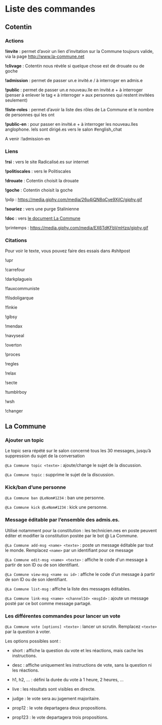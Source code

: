 # Liste des commandes

## Cotentin 

### Actions
**!invite** : permet d’avoir un lien d’invitation sur la Commune toujours valide, via la page http://www.la-commune.net 

**!clivage** : Cotentin nous révèle si quelque chose est de drouate ou de goche

**!admission** : permet de passer un.e invité.e / à interroger en admis.e

**!public** : permet de passer un.e nouveau.lle en invité.e + à interroger (penser à enlever le tag « à interroger » aux personnes qui restent invitées seulement)

**!liste-roles** : permet d’avoir la liste des rôles de La Commune et le nombre de personnes qui les ont

**!public-en** : pour passer en invité.e + à interroger les nouveau.lles anglophone. Iels sont dirigé.es vers le salon #english_chat

A venir :!admission-en

### Liens
**!rsi** : vers le site Radicalisé.es sur internet

**!politiscales** : vers le Politiscales

**!drouate** : Cotentin choisit la drouate

**!goche** : Cotentin choisit la goche

!pdp : https://media.giphy.com/media/26u4iQN8qCye9XjlC/giphy.gif

**!souriez** : vers une purge Stalinienne

**!doc** : vers [le document La Commune](http://doc.la-commune.net/)

!printemps : https://media.giphy.com/media/EX6TdKFbVmHzq/giphy.gif

### Citations

Pour voir le texte, vous pouvez faire des essais dans #shitpost

!upr

!carrefour

!darkplagueis

!fauxcommuniste

!filsdoligarque

!finkie

!gibsy

!mendax

!navyseal

!overton

!proces

!regles

!relax

!secte

!tumblrboy

!wsh

!changer

## La Commune

### Ajouter un topic

Le topic sera répété sur le salon concerné tous les 30 messages, jusqu’à suppression du sujet de la conversation

`@La Commune topic <texte>` : ajoute/change le sujet de la discussion. 

``@La Commune topic`` : supprime le sujet de la discussion. 

### Kick/ban d’une personne

``@La Commune ban @LeNom#1234`` : ban une personne. 

``@La Commune kick @LeNom#1234`` : kick une personne. 

### Message éditable par l’ensemble des admis.es. 

Utilisé notamment pour la constitution : les technicien.nes en poste peuvent éditer et modifier la constitution postée par le bot @ La Commune.

`@La Commune add-msg <name> <texte>` : poste un message éditable par tout le monde. Remplacez ``<name>`` par un identifiant pour ce message 

``@La Commune edit-msg <name> <texte>`` : affiche le code d'un message à partir de son ID ou de son identifiant. 

``@La Commune view-msg <name ou id>`` : affiche le code d'un message à partir de son ID ou de son identifiant. 

``@La Commune list-msg`` : affiche la liste des messages éditables. 

``@La Commune link-msg <name> <channelId> <msgId>`` : ajoute un message posté par ce bot comme message partagé. 

### Les différentes commandes pour lancer un vote

``@La Commune vote [options] <texte>`` : lancer un scrutin. Remplacez ``<texte>`` par la question à voter. 

Les options possibles sont : 

* short : affiche la question du vote et les réactions, mais cache les instructions.

* desc : affiche uniquement les instructions de vote, sans la question ni les réactions.

* h1, h2, ... : défini la durée du vote à 1 heure, 2 heures, ...

* live : les résultats sont visibles en directe.

* judge : le vote sera au jugement majoritaire.

* prop12 : le vote departagera deux propositions.

* prop123 : le vote departagera trois propositions. 
